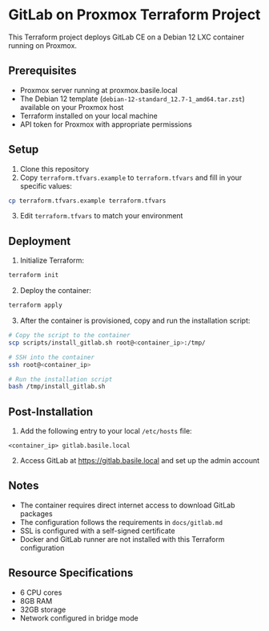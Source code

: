 # GitLab on Proxmox Terraform Project

This Terraform project deploys GitLab CE on a Debian 12 LXC container running on Proxmox.

## Prerequisites

- Proxmox server running at proxmox.basile.local
- The Debian 12 template (`debian-12-standard_12.7-1_amd64.tar.zst`) available on your Proxmox host
- Terraform installed on your local machine
- API token for Proxmox with appropriate permissions

## Setup

1. Clone this repository
2. Copy `terraform.tfvars.example` to `terraform.tfvars` and fill in your specific values:

```bash
cp terraform.tfvars.example terraform.tfvars
```

3. Edit `terraform.tfvars` to match your environment

## Deployment

1. Initialize Terraform:

```bash
terraform init
```

2. Deploy the container:

```bash
terraform apply
```

3. After the container is provisioned, copy and run the installation script:

```bash
# Copy the script to the container
scp scripts/install_gitlab.sh root@<container_ip>:/tmp/

# SSH into the container
ssh root@<container_ip>

# Run the installation script
bash /tmp/install_gitlab.sh
```

## Post-Installation

1. Add the following entry to your local `/etc/hosts` file:

```
<container_ip> gitlab.basile.local
```

2. Access GitLab at https://gitlab.basile.local and set up the admin account

## Notes

- The container requires direct internet access to download GitLab packages
- The configuration follows the requirements in `docs/gitlab.md`
- SSL is configured with a self-signed certificate
- Docker and GitLab runner are not installed with this Terraform configuration

## Resource Specifications

- 6 CPU cores
- 8GB RAM 
- 32GB storage
- Network configured in bridge mode
